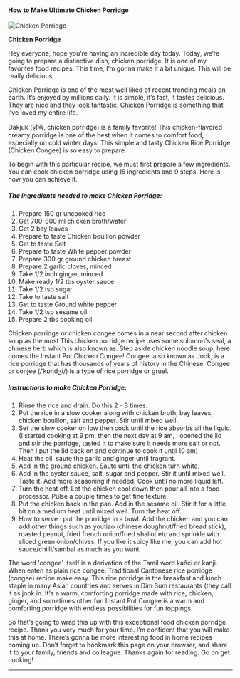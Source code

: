             

#### How to Make Ultimate Chicken Porridge

![Chicken Porridge](https://img-global.cpcdn.com/recipes/51d5b0323df05335/751x532cq70/chicken-porridge-recipe-main-photo.jpg)

**Chicken Porridge**

Hey everyone, hope you’re having an incredible day today. Today, we’re going to prepare a distinctive dish, chicken porridge. It is one of my favorites food recipes. This time, I’m gonna make it a bit unique. This will be really delicious.

Chicken Porridge is one of the most well liked of recent trending meals on earth. It’s enjoyed by millions daily. It is simple, it’s fast, it tastes delicious. They are nice and they look fantastic. Chicken Porridge is something that I’ve loved my entire life.

Dakjuk (닭죽, chicken porridge) is a family favorite! This chicken-flavored creamy porridge is one of the best when it comes to comfort food, especially on cold winter days! This simple and tasty Chicken Rice Porridge (Chicken Congee) is so easy to prepare.

To begin with this particular recipe, we must first prepare a few ingredients. You can cook chicken porridge using 15 ingredients and 9 steps. Here is how you can achieve it.

##### The ingredients needed to make Chicken Porridge:

1.  Prepare 150 gr uncooked rice
2.  Get 700-800 ml chicken broth/water
3.  Get 2 bay leaves
4.  Prepare to taste Chicken bouillon powder
5.  Get to taste Salt
6.  Prepare to taste White pepper powder
7.  Prepare 300 gr ground chicken breast
8.  Prepare 2 garlic cloves, minced
9.  Take 1/2 inch ginger, minced
10.  Make ready 1/2 tbs oyster sauce
11.  Take 1/2 tsp sugar
12.  Take to taste salt
13.  Get to taste Ground white pepper
14.  Take 1/2 tsp sesame oil
15.  Prepare 2 tbs cooking oil

Chicken porridge or chicken congee comes in a near second after chicken soup as the most This chicken porridge recipe uses some solomon's seal, a chinese herb which is also known as. Step aside chicken noodle soup, here comes the Instant Pot Chicken Congee! Congee, also known as Jook, is a rice porridge that has thousands of years of history in the Chinese. Congee or conjee (/ˈkɒndʒi/) is a type of rice porridge or gruel.

##### Instructions to make Chicken Porridge:

1.  Rinse the rice and drain. Do this 2 - 3 times.
2.  Put the rice in a slow cooker along with chicken broth, bay leaves, chicken bouillon, salt and pepper. Stir until mixed well.
3.  Set the slow cooker on low then cook until the rice absorbs all the liquid. (I started cooking at 9 pm, then the next day at 9 am, I opened the lid and stir the porridge, tasted it to make sure it needs more salt or not. Then I put the lid back on and continue to cook it until 10 am)
4.  Heat the oil, saute the garlic and ginger until fragrant.
5.  Add in the ground chicken. Saute until the chicken turn white.
6.  Add in the oyster sauce, salt, sugar and pepper. Stir it until mixed well. Taste it. Add more seasoning if needed. Cook until no more liquid left.
7.  Turn the heat off. Let the chicken cool down then pour all into a food processor. Pulse a couple times to get fine texture.
8.  Put the chicken back in the pan. Add in the sesame oil. Stir it for a little bit on a medium heat until mixed well. Turn the heat off.
9.  How to serve : put the porridge in a bowl. Add the chicken and you can add other things such as youtiao (chinese doughnut/fried bread stick), roasted peanut, fried french onion/fried shallot etc and sprinkle with sliced green onion/chives. If you like it spicy like me, you can add hot sauce/chilli/sambal as much as you want.

The word 'congee' itself is a derivation of the Tamil word kañci or kanji. When eaten as plain rice congee. Traditional Cantonese rice porridge (congee) recipe make easy. This rice porridge is the breakfast and lunch staple in many Asian countries and serves in Dim Sum restaurants (they call it as jook in. It's a warm, comforting porridge made with rice, chicken, ginger, and sometimes other fun Instant Pot Congee is a warm and comforting porridge with endless possibilities for fun toppings.

So that’s going to wrap this up with this exceptional food chicken porridge recipe. Thank you very much for your time. I’m confident that you will make this at home. There’s gonna be more interesting food in home recipes coming up. Don’t forget to bookmark this page on your browser, and share it to your family, friends and colleague. Thanks again for reading. Go on get cooking!

* * *